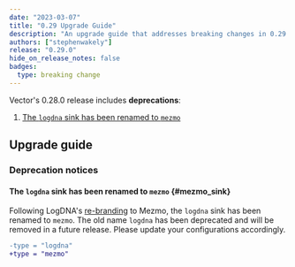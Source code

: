```yaml
---
date: "2023-03-07"
title: "0.29 Upgrade Guide"
description: "An upgrade guide that addresses breaking changes in 0.29.0"
authors: ["stephenwakely"]
release: "0.29.0"
hide_on_release_notes: false
badges:
  type: breaking change
---
```


Vector's 0.28.0 release includes **deprecations**:

1. [The `logdna` sink has been renamed to `mezmo`](#mezmo_sink)

## Upgrade guide

### Deprecation notices

#### The `logdna` sink has been renamed to `mezmo` {#mezmo_sink}

Following LogDNA's [re-branding][mezmo] to Mezmo, the `logdna` sink has been renamed
to `mezmo`. The old name `logdna` has been deprecated and will be removed in a future release.
Please update your configurations accordingly.

```diff
-type = "logdna"
+type = "mezmo"
```

[mezmo]: https://www.mezmo.com/logdna
